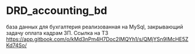 # DRD_accounting_bd
база данных для бухгалтерия реализованная на MySql, закрывающий задачу оплата кадрам ЗП. Ссылка на ТЗ https://app.gitbook.com/o/kMd3nPm4H7Doc2IMQYh1/s/QMjYSn9IMcHE5ZKd74So/
